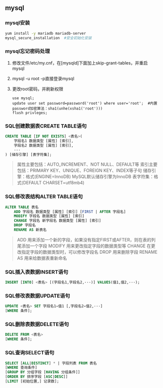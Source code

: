 ## mysql

### mysql安装

```zsh
yum install -y mariadb mariadb-server
mysql_secure_installation  #安全初始化安装
```

### mysql忘记密码处理

1. 修改文件/etc/my.cnf，在[mysqld]下面加上skip-grant-tables，并重启mysql

2. mysql -u root -p直接登录mysql

3. 更改root密码，并刷新权限

   ```mysql
   use mysql;
   update user set password=password('root') where user='root';  #内置password加密算法：sha1(unhe(xsha1('root')))
   flush privleges;
   ```

### SQL创建数据表CREATE TABLE语句

```sql
CREATE TABLE [IF NOT EXISTS] <表名>(
	字段名1 数据类型 [属性] [索引],
	字段名2 数据类型 [属性] [索引],
	···
) [储存引擎] [表字符集];
```

> 属性主要包括：AUTO_INCREMENT、NOT NULL、DEFAULT等
> 索引主要包括：PRIMARY KEY、UNIQUE、FOREIGN KEY、INDEX等子句
> 储存引擎：格式(ENGINE=InnoDB) MySQL默认储存引擎为InnoDB
> 表字符集：格式(DEFAULT CHARSET=utf8mb4)

### SQL修改表结构ALTER TABLE语句

```sql
ALTER TABLE 表名
	ADD 字段名 数据类型 [属性] [索引] [FIRST | AFTER 字段名]
	MODIFY 字段名 数据类型 [属性] [索引]
	CHANGE 字段名 新字段名 数据类型 [属性] [索引]
	DROP 字段名
	RENAME AS 新表名
```

> ADD 用来添加一个新的字段，如果没有指定FIRST或AFTER，则在表的列尾添加一个字段
> MODIFY 用来更改指定字段的数据类型等
> CHANGE 在更改指定字段的数据类型时，可以修改字段名
> DROP 用来删除字段
> RENAME AS 用来给数据表重新命名

### SQL插入表数据INSERT语句

```sql
INSERT [INTO] <表名> [(字段名1,字段名2,···)] VALUES(值1,值2,···);
```

### SQL修改表数据UPDATE语句

```sql
UPDATE <表名> SET 字段名1=值1 [,字段名2=值2,···]
[WHERE 条件];
```

### SQL删除表数据DELETE语句

```sql
DELETE FROM <表名>
[WHERE 条件];
```

### SQL查询SELECT语句

```sql
SELECT [ALL|DISTINCT] * | 字段列表 FROM 表名
[WHERE 查询条件]
[GROUP BY 分组字段 [HAVING 分组条件]]
[ORDER BY 排序字段 [ASC|DESC]]
[LIMIT [初始位置,] 记录数];
```
